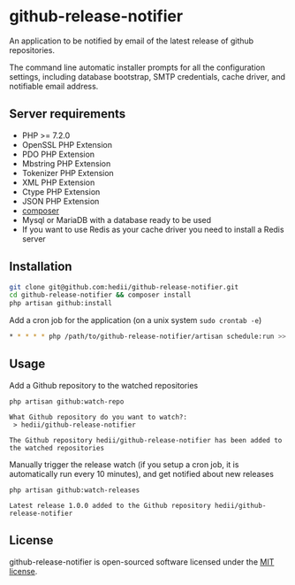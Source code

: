 # github-release-notifier

An application to be notified by email of the latest release of github repositories.

The command line automatic installer prompts for all the configuration settings, including database bootstrap, SMTP credentials, cache driver, and notifiable email address.

## Server requirements

- PHP >= 7.2.0
- OpenSSL PHP Extension
- PDO PHP Extension
- Mbstring PHP Extension
- Tokenizer PHP Extension
- XML PHP Extension
- Ctype PHP Extension
- JSON PHP Extension
- [composer](https://getcomposer.org/)
- Mysql or MariaDB with a database ready to be used
- If you want to use Redis as your cache driver you need to install a Redis server

## Installation

```bash
git clone git@github.com:hedii/github-release-notifier.git
cd github-release-notifier && composer install
php artisan github:install
```

Add a cron job for the application (on a unix system `sudo crontab -e`)

```bash
* * * * * php /path/to/github-release-notifier/artisan schedule:run >> /dev/null 2>&1
```

## Usage

Add a Github repository to the watched repositories

```
php artisan github:watch-repo

What Github repository do you want to watch?:
 > hedii/github-release-notifier

The Github repository hedii/github-release-notifier has been added to the watched repositories
```

Manually trigger the release watch (if you setup a cron job, it is automatically run every 10 minutes), and get notified about new releases

```
php artisan github:watch-releases

Latest release 1.0.0 added to the Github repository hedii/github-release-notifier
```

## License

github-release-notifier is open-sourced software licensed under the [MIT license](https://opensource.org/licenses/MIT).
